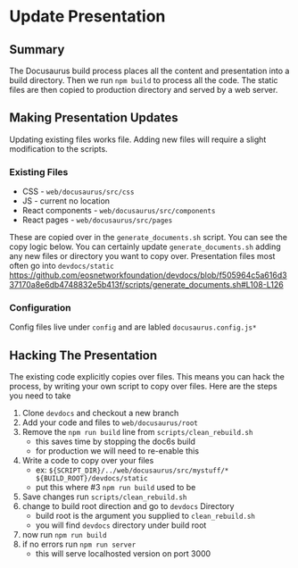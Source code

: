 # Update Presentation

## Summary

The Docusaurus build process places all the content and presentation into a build directory. Then we run `npm build` to process all the code. The static files are then copied to production directory and served by a web server.

## Making Presentation Updates
Updating existing files works file. Adding new files will require a slight modification to the scripts.

### Existing Files
- CSS - `web/docusaurus/src/css`
- JS - current no location
- React components - `web/docusaurus/src/components`
- React pages - `web/docusaurus/src/pages`

These are copied over in the `generate_documents.sh` script. You can see the copy logic below. You can certainly update `generate_documents.sh` adding any new files or directory you want to copy over. Presentation files most often go into `devdocs/static` 
https://github.com/eosnetworkfoundation/devdocs/blob/f505964c5a616d337170a8e6db4748832e5b413f/scripts/generate_documents.sh#L108-L126

### Configuration

Config files live under `config` and are labled `docusaurus.config.js*`

## Hacking The Presentation

The existing code explicitly copies over files. This means you can hack the process, by writing your own script to copy over files. Here are the steps you need to take

1. Clone `devdocs` and checkout a new branch
2. Add your code and files to `web/docusaurus/root`
3. Remove the `npm run build` line from `scripts/clean_rebuild.sh`
   - this saves time by stopping the doc6s build
   - for production we will need to re-enable this
4. Write a code to copy over your files
   - ex: `${SCRIPT_DIR}/../web/docusaurus/src/mystuff/* ${BUILD_ROOT}/devdocs/static`
   - put this where #3 `npm run build` used to be
5. Save changes run `scripts/clean_rebuild.sh`
6. change to build root direction and go to `devdocs` Directory
   - build root is the argument you supplied to `clean_rebuild.sh`
   - you will find `devdocs` directory under build root
7. now run `npm run build `
8. if no errors run `npm run server`
   - this will serve localhosted version on port 3000
